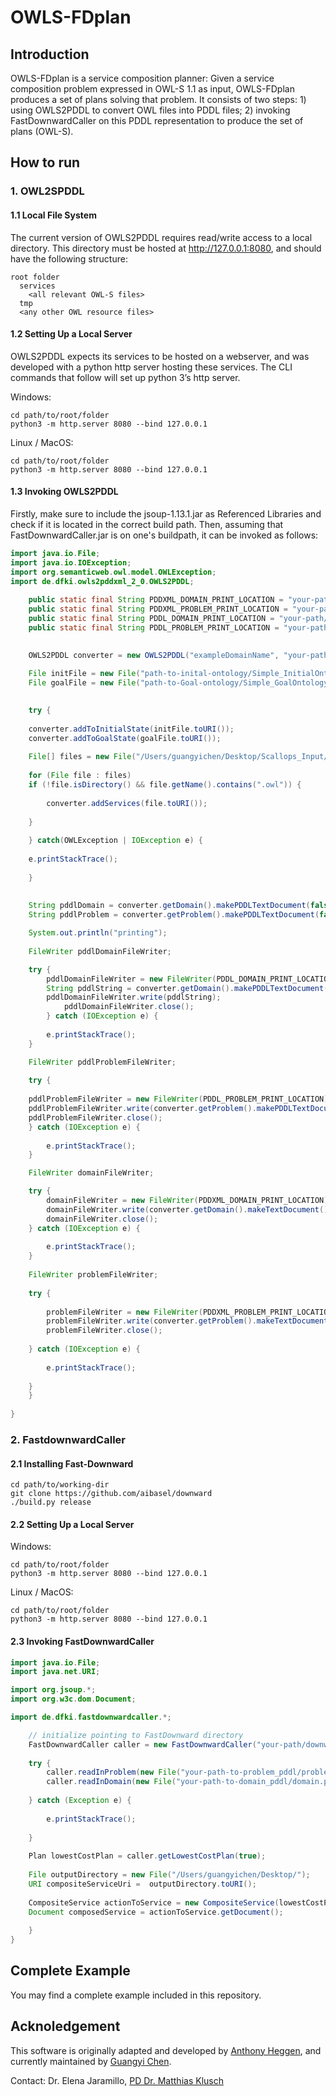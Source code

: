 # OWLS-FDplan

## Introduction
OWLS-FDplan is a service composition planner: Given a service composition problem expressed in OWL-S 1.1 as input, OWLS-FDplan produces a set of plans solving that problem. It consists of two steps: 1) using OWLS2PDDL to convert OWL files into PDDL files; 2) invoking FastDownwardCaller on this PDDL representation to produce the set of plans (OWL-S).


## How to run
### 1. OWL2SPDDL
#### 1.1 Local File System
The current version of OWLS2PDDL requires read/write access to a local directory. This directory must be hosted at http://127.0.0.1:8080, and should have the following structure:

```
root folder
  services
    <all relevant OWL-S files>
  tmp
  <any other OWL resource files>
```

  
#### 1.2 Setting Up a Local Server
OWLS2PDDL expects its services to be hosted on a webserver, and was developed with a python http server hosting these services. The CLI commands that follow will set up python 3’s http server.

Windows:
```
cd path/to/root/folder
python3 -m http.server 8080 --bind 127.0.0.1
```

Linux / MacOS:
```
cd path/to/root/folder
python3 -m http.server 8080 --bind 127.0.0.1
```

#### 1.3 Invoking OWLS2PDDL
  

Firstly, make sure to include the jsoup-1.13.1.jar as Referenced Libraries and check if it is located in the correct build path. Then, assuming that FastDownwardCaller.jar is on one's buildpath, it can be invoked as follows:
```java
import java.io.File;
import java.io.IOException;
import org.semanticweb.owl.model.OWLException;
import de.dfki.owls2pddxml_2_0.OWLS2PDDL;
	
	public static final String PDDXML_DOMAIN_PRINT_LOCATION = "your-path/domain.xml";
	public static final String PDDXML_PROBLEM_PRINT_LOCATION = "your-path/problem.xml";
	public static final String PDDL_DOMAIN_PRINT_LOCATION = "your-path/domain.pddl";
	public static final String PDDL_PROBLEM_PRINT_LOCATION = "your-path/problem.pddl";

		
	OWLS2PDDL converter = new OWLS2PDDL("exampleDomainName", "your-path-to-root-folder/Scallops_Input");
	
	File initFile = new File("path-to-inital-ontology/Simple_InitialOntology.owl");
	File goalFile = new File("path-to-Goal-ontology/Simple_GoalOntology.owl");
		

	try {
	
	converter.addToInitialState(initFile.toURI());
	converter.addToGoalState(goalFile.toURI());
			
	File[] files = new File("/Users/guangyichen/Desktop/Scallops_Input/services").listFiles();
			
	for (File file : files)
	if (!file.isDirectory() && file.getName().contains(".owl")) {
				
		converter.addServices(file.toURI()); 
				
	}
			
	} catch(OWLException | IOException e) {
	
	e.printStackTrace();
			
	}
		
	
	String pddlDomain = converter.getDomain().makePDDLTextDocument(false, converter.getFilesWithPddl());
	String pddlProblem = converter.getProblem().makePDDLTextDocument(false);

	System.out.println("printing");
		      
	FileWriter pddlDomainFileWriter;

	try {
		pddlDomainFileWriter = new FileWriter(PDDL_DOMAIN_PRINT_LOCATION);
		String pddlString = converter.getDomain().makePDDLTextDocument(false, converter.getFilesWithPddl());
		pddlDomainFileWriter.write(pddlString);
			pddlDomainFileWriter.close();
		} catch (IOException e) {
		
		e.printStackTrace();
	}

	FileWriter pddlProblemFileWriter;
	
	try {
	
	pddlProblemFileWriter = new FileWriter(PDDL_PROBLEM_PRINT_LOCATION);
	pddlProblemFileWriter.write(converter.getProblem().makePDDLTextDocument(false));
	pddlProblemFileWriter.close();
	} catch (IOException e) {
		    
		e.printStackTrace();
	}

	FileWriter domainFileWriter;

	try {
		domainFileWriter = new FileWriter(PDDXML_DOMAIN_PRINT_LOCATION);
		domainFileWriter.write(converter.getDomain().makeTextDocument());
		domainFileWriter.close();
	} catch (IOException e) {
	
	    e.printStackTrace();
	}
		      
	FileWriter problemFileWriter;
		      
	try {
		        
		problemFileWriter = new FileWriter(PDDXML_PROBLEM_PRINT_LOCATION);
		problemFileWriter.write(converter.getProblem().makeTextDocument());
	    problemFileWriter.close();
		   
	} catch (IOException e) {
	
		e.printStackTrace();
		
	}
	}
	
}
```
  

### 2. FastdownwardCaller
#### 2.1 Installing Fast-Downward
```
cd path/to/working-dir
git clone https://github.com/aibasel/downward
./build.py release
```


#### 2.2 Setting Up a Local Server
Windows:
```
cd path/to/root/folder
python3 -m http.server 8080 --bind 127.0.0.1
```

Linux / MacOS:
```
cd path/to/root/folder
python3 -m http.server 8080 --bind 127.0.0.1
```
  
  

#### 2.3 Invoking FastDownwardCaller
```java
import java.io.File;
import java.net.URI;

import org.jsoup.*;
import org.w3c.dom.Document;

import de.dfki.fastdownwardcaller.*;

	// initialize pointing to FastDownward directory
	FastDownwardCaller caller = new FastDownwardCaller("your-path/downward-main");
		
	try {
		caller.readInProblem(new File("your-path-to-problem_pddl/problem.pddl"));
		caller.readInDomain(new File("your-path-to-domain_pddl/domain.pddl"));
		
	} catch (Exception e) {
			
		e.printStackTrace();
			
	}
		
	Plan lowestCostPlan = caller.getLowestCostPlan(true);
		
	File outputDirectory = new File("/Users/guangyichen/Desktop/");
	URI compositeServiceUri =  outputDirectory.toURI();
		
	CompositeService actionToService = new CompositeService(lowestCostPlan, compositeServiceUri);
	Document composedService = actionToService.getDocument();
		
	}
}
```
  
  

## Complete Example
You may find a complete example included in this repository.



## Acknoledgement
This software is originally adapted and developed by [Anthony Heggen](https://www.linkedin.com/in/anthony-heggen-592188142/), and currently maintained by [Guangyi Chen](https://www.dfki.de/en/web/about-us/employee/person/guch01/).

Contact: Dr. Elena Jaramillo, [PD Dr. Matthias Klusch](https://www.dfki.de/~klusch/)
